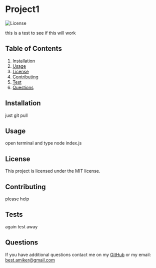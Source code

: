 
# Project1

![License](https://img.shields.io/badge/License-MIT-blue.svg)

this is a test to see if this will work

## Table of Contents
 
1. [Installation](#installation)
2. [Usage](#usage)
3. [License](#license)
4. [Contributing](#contributing)
5. [Test](#test)
6. [Questions](#questions)

## Installation

just git pull

## Usage

open terminal and type node index.js

## License

This project is licensed under the MIT license.

## Contributing

please help

## Tests

again test away

## Questions

If you have additional questions contact me on my [GitHub](https://github.com/AmikerB) or my email: best.amiker@gmail.com

